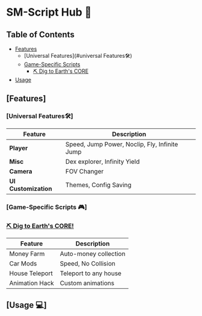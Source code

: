 # SM-Script Hub 🌟

## Table of Contents
- [Features](#features)
  - [Universal Features](#universal Features🛠)
  - [Game-Specific Scripts](#game-specific-scripts)
    - [⛏️ Dig to Earth's CORE](#81440632616906)
- [Usage](#usage)

## [Features]

### [Universal Features🛠]
| Feature | Description |
|---------|-------------|
| **Player** | Speed, Jump Power, Noclip, Fly, Infinite Jump |
| **Misc** | Dex explorer, Infinity Yield |
| **Camera** | FOV Changer |
| **UI Customization** | Themes, Config Saving |

### [Game-Specific Scripts 🎮]

### [⛏️ Dig to Earth's CORE!](https://www.roblox.com/games/81440632616906/Dig-to-Earths-CORE)
| Feature | Description |
|---------|-------------|
| Money Farm | Auto-money collection |
| Car Mods | Speed, No Collision |
| House Teleport | Teleport to any house |
| Animation Hack | Custom animations |

## [Usage 💻]
